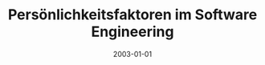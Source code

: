 ---
abstract: ''
authors:
- Markus Mantsch
date: '2003-01-01'
featured: false
links:
- name: Publik
  url: https://publik.tuwien.ac.at/showentry.php?ID=138146&lang=1
publication_types:
- '7'
publishDate: '2003-01-01'
title: Persönlichkeitsfaktoren im Software Engineering
url_pdf: ''
---